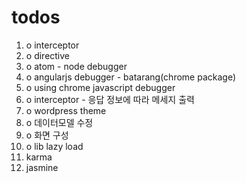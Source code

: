 
# todos
 1. o interceptor
 2. o directive
 3. o atom - node debugger
 4. o angularjs debugger - batarang(chrome package)
 5. o using chrome javascript debugger
 6. o interceptor - 응답 정보에 따라 메세지 출력
 7. o wordpress theme
 8. o 데이터모델 수정
 9. o 화면 구성
10. o lib lazy load
11.   karma
12.   jasmine
